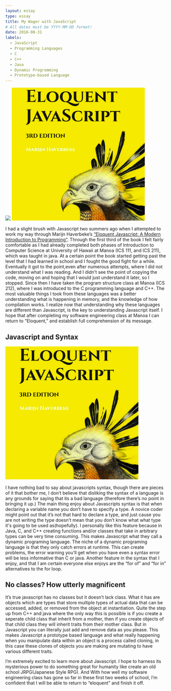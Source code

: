 ```yaml
---
layout: essay
type: essay
title: My Wager with JavaScript
# All dates must be YYYY-MM-DD format!
date: 2018-08-31
labels:
  - JavaScript
  - Programming Languages
  - C
  - C++
  - Java
  - Dynamic Programming
  - Prototype-based Language
---
```

<img class="ui image" src="{{ site.baseurl }}/images/prototype-spawner.png">

<img class="ui medium right floated rounded image" src="../images/eloquent.png">

I had a slight brush with Javascript two summers ago when I attempted to work my way through Marijn Haverbeke’s [“Eloquent Javascript: A Modern Introduction to Programming”](https://eloquentjavascript.net/).  Through the first third of the book I felt fairly comfortable as I had already completed both phases of Introduction to Computer Science at University of Hawaii at Manoa (ICS 111, and ICS 211), which was taught in java. At a certain point the book started getting past the level that I had learned in school and I fought the good fight for a while. Eventually it got to the point,even after numerous attempts, where I did not understand what I was reading. And I didn’t see the point of copying the code, moving on and hoping that I would just understand it later, so I stopped. Since then I have taken the program structure class at Manoa (ICS 212), where I was introduced to the C programming language and C++. The most valuable things I took from these languages was a better understanding what is happening in memory, and the knowledge of how compilation works.  I realize now that understanding why these languages are different than Javascript, is the key to understanding Javascript itself.  I hope that after completing my software engineering class at Manoa I can return to “Eloquent,” and establish full comprehension of its message. 

## Javascript and Syntax

<img class="ui medium right floated rounded image" src="../images/eloquent.png">


I have nothing bad to say about javascripts syntax, though there are pieces of it that bother me, I don’t believe that disliking the syntax of a language is any grounds for saying that its a bad language (therefore there’s no point in bringing it up.) The main thing enjoy about Javascripts syntax is that when declaring a variable name you don’t have to specify a type.  A novice coder might point out that it’s not that hard to declare a type, and just cause you are not writing the type doesn’t mean that you don’t know what what type it's going to be used as(hopefully). I personally like this feature because in Java, C, and C++ creating functions and/or classes that take in arbitrary types can be very time consuming. This makes Javascript what they call a dynamic programing language.  The niche of a dynamic programing language is that they only catch errors at runtime. This can create problems, the error warning you’ll get when you have even a syntax error will be less informative than C or java.  Another feature in the syntax that I enjoy, and that I am certain everyone else enjoys are the “for of” and “for in” alternatives to the for loop.

## No classes? How utterly magnificent

It’s true javascript has no classes but it doesn’t lack class. What it has are objects which are types that store multiple types of actual data that can be accessed, added, or removed from the object at instantiation. Quite the step up from C++ and java where the only way this is possible is if you create a seperate child class that inherit from a mother, then if you create objects of that child class they will inherit traits from their mother class. But in Javascript you can literally just add and remove data as you please. This makes Javascript a prototype based language and what really happening when you manipulate data within an object is a process called cloning, in this case these clones of objects you are making are mutating to have various different traits.

I’m extremely excited to learn more about Javascript.  I hope to harness its mysterious power to do something great for humanity like create an old school JRPG(Japanese Style RPG). And With how well my software engineering class has gone so far in these first two weeks of school, I’m confident that I will be able to return to “eloquent” and finish it off.





